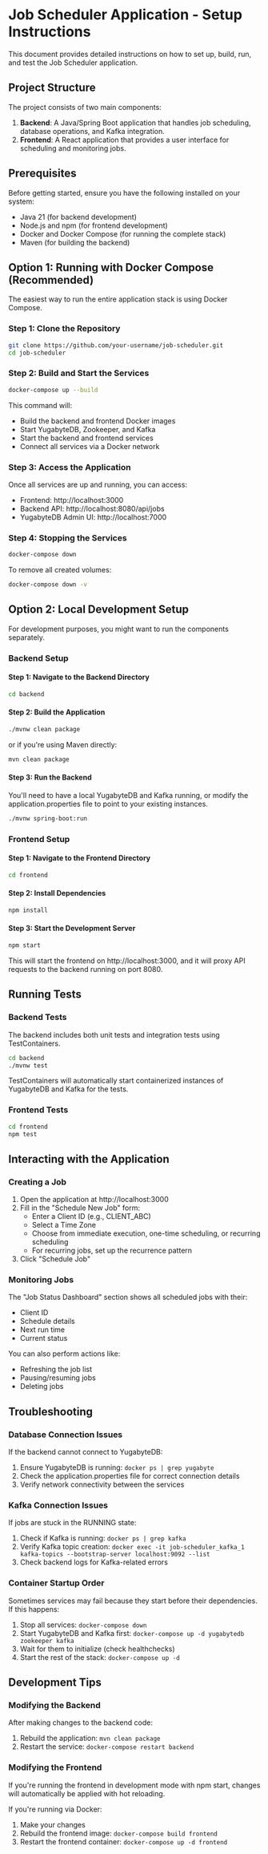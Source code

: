 # Job Scheduler Application - Setup Instructions

This document provides detailed instructions on how to set up, build, run, and test the Job Scheduler application.

## Project Structure

The project consists of two main components:

1. **Backend**: A Java/Spring Boot application that handles job scheduling, database operations, and Kafka integration.
2. **Frontend**: A React application that provides a user interface for scheduling and monitoring jobs.

## Prerequisites

Before getting started, ensure you have the following installed on your system:

- Java 21 (for backend development)
- Node.js and npm (for frontend development)
- Docker and Docker Compose (for running the complete stack)
- Maven (for building the backend)

## Option 1: Running with Docker Compose (Recommended)

The easiest way to run the entire application stack is using Docker Compose.

### Step 1: Clone the Repository

```bash
git clone https://github.com/your-username/job-scheduler.git
cd job-scheduler
```

### Step 2: Build and Start the Services

```bash
docker-compose up --build
```

This command will:
- Build the backend and frontend Docker images
- Start YugabyteDB, Zookeeper, and Kafka
- Start the backend and frontend services
- Connect all services via a Docker network

### Step 3: Access the Application

Once all services are up and running, you can access:
- Frontend: http://localhost:3000
- Backend API: http://localhost:8080/api/jobs
- YugabyteDB Admin UI: http://localhost:7000

### Step 4: Stopping the Services

```bash
docker-compose down
```

To remove all created volumes:

```bash
docker-compose down -v
```

## Option 2: Local Development Setup

For development purposes, you might want to run the components separately.

### Backend Setup

#### Step 1: Navigate to the Backend Directory

```bash
cd backend
```

#### Step 2: Build the Application

```bash
./mvnw clean package
```

or if you're using Maven directly:

```bash
mvn clean package
```

#### Step 3: Run the Backend

You'll need to have a local YugabyteDB and Kafka running, or modify the application.properties file to point to your existing instances.

```bash
./mvnw spring-boot:run
```

### Frontend Setup

#### Step 1: Navigate to the Frontend Directory

```bash
cd frontend
```

#### Step 2: Install Dependencies

```bash
npm install
```

#### Step 3: Start the Development Server

```bash
npm start
```

This will start the frontend on http://localhost:3000, and it will proxy API requests to the backend running on port 8080.

## Running Tests

### Backend Tests

The backend includes both unit tests and integration tests using TestContainers.

```bash
cd backend
./mvnw test
```

TestContainers will automatically start containerized instances of YugabyteDB and Kafka for the tests.

### Frontend Tests

```bash
cd frontend
npm test
```

## Interacting with the Application

### Creating a Job

1. Open the application at http://localhost:3000
2. Fill in the "Schedule New Job" form:
   - Enter a Client ID (e.g., CLIENT_ABC)
   - Select a Time Zone
   - Choose from immediate execution, one-time scheduling, or recurring scheduling
   - For recurring jobs, set up the recurrence pattern
3. Click "Schedule Job"

### Monitoring Jobs

The "Job Status Dashboard" section shows all scheduled jobs with their:
- Client ID
- Schedule details
- Next run time
- Current status

You can also perform actions like:
- Refreshing the job list
- Pausing/resuming jobs
- Deleting jobs

## Troubleshooting

### Database Connection Issues

If the backend cannot connect to YugabyteDB:
1. Ensure YugabyteDB is running: `docker ps | grep yugabyte`
2. Check the application.properties file for correct connection details
3. Verify network connectivity between the services

### Kafka Connection Issues

If jobs are stuck in the RUNNING state:
1. Check if Kafka is running: `docker ps | grep kafka`
2. Verify Kafka topic creation: `docker exec -it job-scheduler_kafka_1 kafka-topics --bootstrap-server localhost:9092 --list`
3. Check backend logs for Kafka-related errors

### Container Startup Order

Sometimes services may fail because they start before their dependencies. If this happens:
1. Stop all services: `docker-compose down`
2. Start YugabyteDB and Kafka first: `docker-compose up -d yugabytedb zookeeper kafka`
3. Wait for them to initialize (check healthchecks)
4. Start the rest of the stack: `docker-compose up -d`

## Development Tips

### Modifying the Backend

After making changes to the backend code:
1. Rebuild the application: `mvn clean package`
2. Restart the service: `docker-compose restart backend`

### Modifying the Frontend

If you're running the frontend in development mode with npm start, changes will automatically be applied with hot reloading.

If you're running via Docker:
1. Make your changes
2. Rebuild the frontend image: `docker-compose build frontend`
3. Restart the frontend container: `docker-compose up -d frontend`